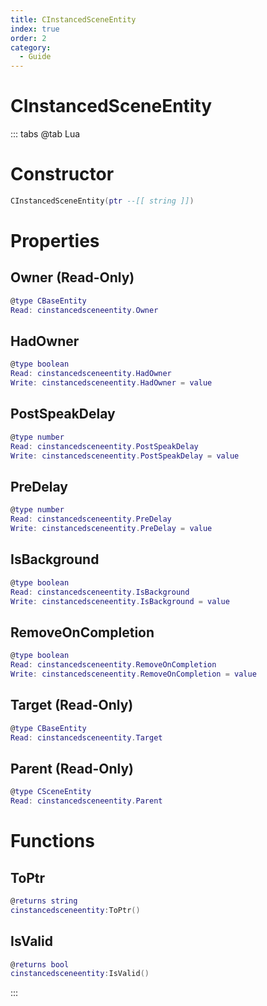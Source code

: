 ```yaml
---
title: CInstancedSceneEntity
index: true
order: 2
category:
  - Guide
---
```


# CInstancedSceneEntity

::: tabs
@tab Lua
# Constructor
```lua
CInstancedSceneEntity(ptr --[[ string ]])
```
# Properties
## Owner (Read-Only)
```lua
@type CBaseEntity
Read: cinstancedsceneentity.Owner
```
## HadOwner 
```lua
@type boolean
Read: cinstancedsceneentity.HadOwner
Write: cinstancedsceneentity.HadOwner = value
```
## PostSpeakDelay 
```lua
@type number
Read: cinstancedsceneentity.PostSpeakDelay
Write: cinstancedsceneentity.PostSpeakDelay = value
```
## PreDelay 
```lua
@type number
Read: cinstancedsceneentity.PreDelay
Write: cinstancedsceneentity.PreDelay = value
```
## IsBackground 
```lua
@type boolean
Read: cinstancedsceneentity.IsBackground
Write: cinstancedsceneentity.IsBackground = value
```
## RemoveOnCompletion 
```lua
@type boolean
Read: cinstancedsceneentity.RemoveOnCompletion
Write: cinstancedsceneentity.RemoveOnCompletion = value
```
## Target (Read-Only)
```lua
@type CBaseEntity
Read: cinstancedsceneentity.Target
```
## Parent (Read-Only)
```lua
@type CSceneEntity
Read: cinstancedsceneentity.Parent
```
# Functions
## ToPtr
```lua
@returns string
cinstancedsceneentity:ToPtr()
```
## IsValid
```lua
@returns bool
cinstancedsceneentity:IsValid()
```

:::
